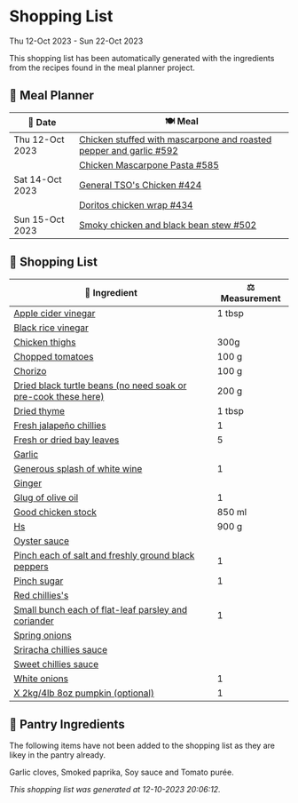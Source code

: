 # Shopping List

Thu 12-Oct 2023 - Sun 22-Oct 2023

This shopping list has been automatically generated with the ingredients from the recipes found in the meal planner project.

## 📅 Meal Planner

|📅 Date| 🍽️ Meal|
|----|----|
|Thu 12-Oct 2023|[Chicken stuffed with mascarpone and roasted pepper and garlic #592](https://github.com/jcallaghan/The-Cookbook/issues/592)|
||[Chicken Mascarpone Pasta  #585](https://github.com/jcallaghan/The-Cookbook/issues/585)|
|Sat 14-Oct 2023|[General TSO's Chicken #424](https://github.com/jcallaghan/The-Cookbook/issues/424)|
||[Doritos chicken wrap #434](https://github.com/jcallaghan/The-Cookbook/issues/434)|
|Sun 15-Oct 2023|[Smoky chicken and black bean stew #502](https://github.com/jcallaghan/The-Cookbook/issues/502)|

## 🛒 Shopping List

| 🍌 Ingredient| ⚖️ Measurement|
|----------|-----------|
|[Apple cider vinegar](https://www.sainsburys.co.uk/gol-ui/SearchResults/Apple%20cider%20vinegar)|1 tbsp|
|[Black rice vinegar](https://www.sainsburys.co.uk/gol-ui/SearchResults/Black%20rice%20vinegar)||
|[Chicken thighs](https://www.sainsburys.co.uk/gol-ui/SearchResults/Chicken%20thighs)|300g|
|[Chopped tomatoes](https://www.sainsburys.co.uk/gol-ui/SearchResults/Chopped%20tomatoes)|100 g|
|[Chorizo](https://www.sainsburys.co.uk/gol-ui/SearchResults/Chorizo)|100 g|
|[Dried black turtle beans (no need soak or pre-cook these here)](https://www.sainsburys.co.uk/gol-ui/SearchResults/Dried%20black%20turtle%20beans%20(no%20need%20soak%20or%20pre-cook%20these%20here))|200 g|
|[Dried thyme](https://www.sainsburys.co.uk/gol-ui/SearchResults/Dried%20thyme)|1 tbsp|
|[Fresh jalapeño chillies](https://www.sainsburys.co.uk/gol-ui/SearchResults/Fresh%20jalapeño%20chillies)|1|
|[Fresh or dried bay leaves](https://www.sainsburys.co.uk/gol-ui/SearchResults/Fresh%20or%20dried%20bay%20leaves)|5|
|[Garlic](https://www.sainsburys.co.uk/gol-ui/SearchResults/Garlic)||
|[Generous splash of white wine](https://www.sainsburys.co.uk/gol-ui/SearchResults/Generous%20splash%20of%20white%20wine)|1|
|[Ginger](https://www.sainsburys.co.uk/gol-ui/SearchResults/Ginger)||
|[Glug of olive oil](https://www.sainsburys.co.uk/gol-ui/SearchResults/Glug%20of%20olive%20oil)|1|
|[Good chicken stock](https://www.sainsburys.co.uk/gol-ui/SearchResults/Good%20chicken%20stock)|850 ml|
|[Hs](https://www.sainsburys.co.uk/gol-ui/SearchResults/Hs)|900 g|
|[Oyster sauce](https://www.sainsburys.co.uk/gol-ui/SearchResults/Oyster%20sauce)||
|[Pinch each of salt and freshly ground black peppers](https://www.sainsburys.co.uk/gol-ui/SearchResults/Pinch%20each%20of%20salt%20and%20freshly%20ground%20black%20peppers)|1|
|[Pinch sugar](https://www.sainsburys.co.uk/gol-ui/SearchResults/Pinch%20sugar)|1|
|[Red chillies's](https://www.sainsburys.co.uk/gol-ui/SearchResults/Red%20chillies's)||
|[Small bunch each of flat-leaf parsley and coriander](https://www.sainsburys.co.uk/gol-ui/SearchResults/Small%20bunch%20each%20of%20flat-leaf%20parsley%20and%20coriander)|1|
|[Spring onions](https://www.sainsburys.co.uk/gol-ui/SearchResults/Spring%20onions)||
|[Sriracha chillies sauce](https://www.sainsburys.co.uk/gol-ui/SearchResults/Sriracha%20chillies%20sauce)||
|[Sweet chillies sauce](https://www.sainsburys.co.uk/gol-ui/SearchResults/Sweet%20chillies%20sauce)||
|[White onions](https://www.sainsburys.co.uk/gol-ui/SearchResults/White%20onions)|1|
|[X 2kg/4lb 8oz pumpkin (optional)](https://www.sainsburys.co.uk/gol-ui/SearchResults/X%202kg/4lb%208oz%20pumpkin%20(optional))|1|

## 🏪 Pantry Ingredients

The following items have not been added to the shopping list as they are likey in the pantry already.

Garlic cloves, Smoked paprika, Soy sauce and Tomato purée.


_This shopping list was generated at 12-10-2023 20:06:12._